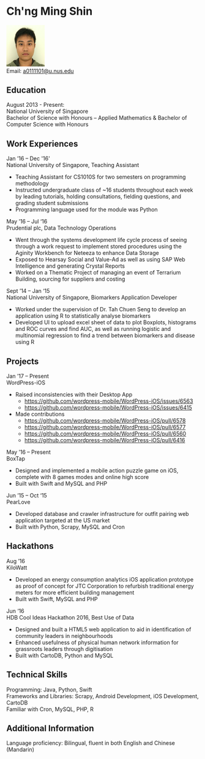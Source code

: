 # Ch'ng Ming Shin

<img src="Ch'ngMingShin.png" width="100" /><br>
Email: [a0111101@u.nus.edu](a0111101@u.nus.edu)

## Education

August 2013 - Present: <br>
National University of Singapore <br>
Bachelor of Science with Honours – Applied Mathematics & Bachelor of Computer Science with Honours


## Work Experiences

Jan ’16 – Dec '16'<br>
National University of Singapore, Teaching Assistant
* Teaching Assistant for CS1010S for two semesters on programming methodology
* Instructed undergraduate class of ~16 students throughout each week by leading tutorials, holding consultations, fielding questions, and grading student submissions
* Programming language used for the module was Python

May ’16 – Jul ‘16<br>
Prudential plc, Data Technology Operations
* Went through the systems development life cycle process of seeing through a work request to implement stored procedures using the Aginity Workbench for Neteeza to enhance Data Storage
* Exposed to Hearsay Social and Value-Ad as well as using SAP Web Intelligence and generating Crystal Reports
* Worked on a Thematic Project of managing an event of Terrarium Building, sourcing for suppliers and costing

Sept ’14 – Jan ‘15<br>
National University of Singapore, Biomarkers Application Developer
* Worked under the supervision of Dr. Tah Chuen Seng to develop an application using R to statistically analyse biomarkers
* Developed UI to upload excel sheet of data to plot Boxplots, histograms and ROC curves and find AUC, as well as running logistic and multinomial regression to find a trend between biomarkers and disease using R


## Projects

Jan ’17 – Present<br>
WordPress-iOS
* Raised inconsistencies with their Desktop App
  * https://github.com/wordpress-mobile/WordPress-iOS/issues/6563
  * https://github.com/wordpress-mobile/WordPress-iOS/issues/6415
* Made contributions
  * https://github.com/wordpress-mobile/WordPress-iOS/pull/6578
  * https://github.com/wordpress-mobile/WordPress-iOS/pull/6577
  * https://github.com/wordpress-mobile/WordPress-iOS/pull/6560
  * https://github.com/wordpress-mobile/WordPress-iOS/pull/6416

May ’16 – Present<br>
BoxTap
* Designed and implemented a mobile action puzzle game on iOS, complete with 8 games modes and online high score
* Built with Swift and MySQL and PHP

Jun ’15 – Oct ‘15<br>
PearLove
* Developed database and crawler infrastructure for outfit pairing web application targeted at the US market
* Built with Python, Scrapy, MySQL and Cron


## Hackathons

Aug ’16<br>
KiloWatt
* Developed an energy consumption analytics iOS application prototype as proof of concept for JTC Corporation to refurbish traditional energy meters for more efficient building management
* Built with Swift, MySQL and PHP

Jun ‘16<br>
HDB Cool Ideas Hackathon 2016, Best Use of Data
* Designed and built a HTML5 web application to aid in identification of community leaders in neighbourhoods
* Enhanced usefulness of physical human network information for grassroots leaders through digitisation
* Built with CartoDB, Python and MySQL


## Technical Skills

Programming: Java, Python, Swift <br>
Frameworks and Libraries: Scrapy, Android Development, iOS Development, CartoDB<br>
Familiar with Cron, MySQL, PHP, R


## Additional Information

Language proficiency: Bilingual, fluent in both English and Chinese (Mandarin)

<br>
